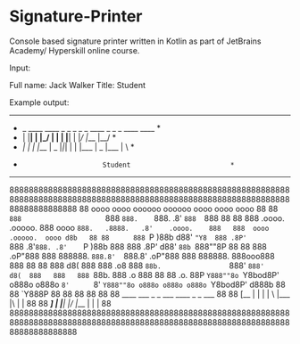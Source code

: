 # Signature-Printer
Console based signature printer written in Kotlin as part of JetBrains Academy/ Hyperskill online course. 

Input:

Full name: Jack Walker
Title: Student

Example output:

***********************************************************
*   _ ____ ____ _  _      _ _ _ ____ _    _  _ ____ ____  *
*   | |__| |    |_/       | | | |__| |    |_/  |___ |__/  *
*  _| |  | |___ | \_      |_|_| |  | |___ | \_ |___ |  \  *
*                         Student                         *
***********************************************************

8888888888888888888888888888888888888888888888888888888888888888888888888888888888888888888888888888888888888888888888888888888888
88     oooo                     oooo                  oooooo   oooooo     oooo           oooo  oooo                             88
88     `888                     `888                   `888.    `888.     .8'            `888  `888                             88
88      888  .oooo.    .ooooo.   888  oooo              `888.   .8888.   .8'    .oooo.    888   888  oooo   .ooooo.  oooo d8b   88
88      888 `P  )88b  d88' `"Y8  888 .8P'                `888  .8'`888. .8'    `P  )88b   888   888 .8P'   d88' `88b `888""8P   88
88      888  .oP"888  888        888888.                  `888.8'  `888.8'      .oP"888   888   888888.    888ooo888  888       88
88      888 d8(  888  888   .o8  888 `88b.                 `888'    `888'      d8(  888   888   888 `88b.  888    .o  888       88
88  .o. 88P `Y888""8o `Y8bod8P' o888o o888o                 `8'      `8'       `Y888""8o o888o o888o o888o `Y8bod8P' d888b      88
88  `Y888P                                                                                                                      88
88                                                                                                                              88
88                                                                                                                              88
88                                              ____ ___ _  _ ___  ____ _  _ ___                                                88
88                                              [__   |  |  | |  \ |___ |\ |  |                                                 88
88                                              ___]  |  |__| |__/ |___ | \|  |                                                 88
8888888888888888888888888888888888888888888888888888888888888888888888888888888888888888888888888888888888888888888888888888888888
